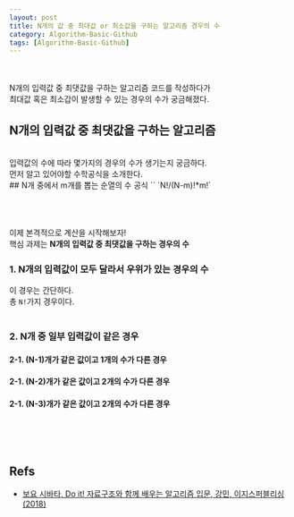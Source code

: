 ```yaml
---
layout: post
title: N개의 값 중 최대값 or 최소값을 구하는 알고리즘 경우의 수
category: Algorithm-Basic-Github
tags: [Algorithm-Basic-Github]
---
```

<br><br>
N개의 입력값 중 최댓값을 구하는 알고리즘 코드를 작성하다가<br>
최대값 혹은 최소갑이 발생할 수 있는 경우의 수가 궁금해졌다.<br>

## N개의 입력값 중 최댓값을 구하는 알고리즘
<br/>
입력값의 수에 따라 몇가지의 경우의 수가 생기는지 궁금하다.<br/>
먼저 알고 있어야할 수학공식을 소개한다.<br/>
## N개 중에서 m개를 뽑는 순열의 수 공식
``
`N!/(N-m)!*m!`

<br/><br/><br/>
이제 본격적으로 계산을 시작해보자! <br/>
핵심 과제는 <strong>N개의 입력값 중 최댓값을 구하는 경우의 수</strong>
<br/>
### 1. N개의 입력값이 모두 달라서 우위가 있는 경우의 수
이 경우는 간단하다.<br/>
총 `N!`가지 경우이다.<br/>
<br/>

### 2. N개 중 일부 입력값이 같은 경우

#### 2-1. (N-1)개가 같은 값이고 1개의 수가 다른 경우
#### 2-1. (N-2)개가 같은 값이고 2개의 수가 다른 경우
#### 2-1. (N-3)개가 같은 값이고 2개의 수가 다른 경우









<br/><br/><br/>


## Refs

* [보요 시바타, Do it! 자료구조와 함께 배우는 알고리즘 입문, 강민,  이지스퍼블리싱(2018)](https://book.naver.com/bookdb/book_detail.nhn?bid=13560672)

